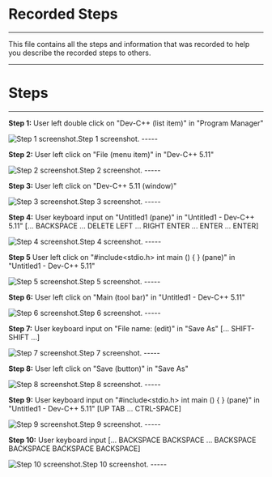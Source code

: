 # Recorded Steps
-----
This file contains all the steps and information that was recorded to help you describe the recorded steps to others. 


-----
# Steps
-----

**Step 1:** User left double click on "Dev-C++ (list item)" in "Program Manager"

![Step 1 screenshot.](Aspose.Words.40729b5d-cf27-463f-bd09-7b5e9a61f7b8.001.jpeg "Click to enlarge/shrink screenshot.")Step 1 screenshot. -----


**Step 2:** User left click on "File (menu item)" in "Dev-C++ 5.11"

![Step 2 screenshot.](Aspose.Words.40729b5d-cf27-463f-bd09-7b5e9a61f7b8.002.jpeg "Click to enlarge/shrink screenshot.")Step 2 screenshot. -----



**Step 3:** User left click on "Dev-C++ 5.11 (window)"

![Step 3 screenshot.](Aspose.Words.40729b5d-cf27-463f-bd09-7b5e9a61f7b8.003.jpeg "Click to enlarge/shrink screenshot.")Step 3 screenshot. -----



**Step 4:** User keyboard input on "Untitled1 (pane)" in "Untitled1 - Dev-C++ 5.11" [... BACKSPACE ... DELETE LEFT ... RIGHT ENTER ... ENTER ... ENTER]

![Step 4 screenshot.](Aspose.Words.40729b5d-cf27-463f-bd09-7b5e9a61f7b8.004.jpeg "Click to enlarge/shrink screenshot.")Step 4 screenshot. -----



**Step 5** User left click on "#include<stdio.h> int main () { } (pane)" in "Untitled1 - Dev-C++ 5.11"

![Step 5 screenshot.](Aspose.Words.40729b5d-cf27-463f-bd09-7b5e9a61f7b8.005.jpeg "Click to enlarge/shrink screenshot.")Step 5 screenshot. -----



**Step 6:** User left click on "Main (tool bar)" in "Untitled1 - Dev-C++ 5.11"

![Step 6 screenshot.](Aspose.Words.40729b5d-cf27-463f-bd09-7b5e9a61f7b8.006.jpeg "Click to enlarge/shrink screenshot.")Step 6 screenshot. -----



**Step 7:** User keyboard input on "File name: (edit)" in "Save As" [... SHIFT-SHIFT ...]

![Step 7 screenshot.](Aspose.Words.40729b5d-cf27-463f-bd09-7b5e9a61f7b8.007.jpeg "Click to enlarge/shrink screenshot.")Step 7 screenshot. -----



**Step 8:** User left click on "Save (button)" in "Save As"

![Step 8 screenshot.](Aspose.Words.40729b5d-cf27-463f-bd09-7b5e9a61f7b8.008.jpeg "Click to enlarge/shrink screenshot.")Step 8 screenshot. -----



**Step 9:** User keyboard input on "#include<stdio.h> int main () { } (pane)" in "Untitled1 - Dev-C++ 5.11" [UP TAB ... CTRL-SPACE]

![Step 9 screenshot.](Aspose.Words.40729b5d-cf27-463f-bd09-7b5e9a61f7b8.009.jpeg "Click to enlarge/shrink screenshot.")Step 9 screenshot. -----



**Step 10:** User keyboard input [... BACKSPACE BACKSPACE ... BACKSPACE BACKSPACE BACKSPACE BACKSPACE]

![Step 10 screenshot.](Aspose.Words.40729b5d-cf27-463f-bd09-7b5e9a61f7b8.010.jpeg "Click to enlarge/shrink screenshot.")Step 10 screenshot. -----[](#ReportTop "Return to top of page")
